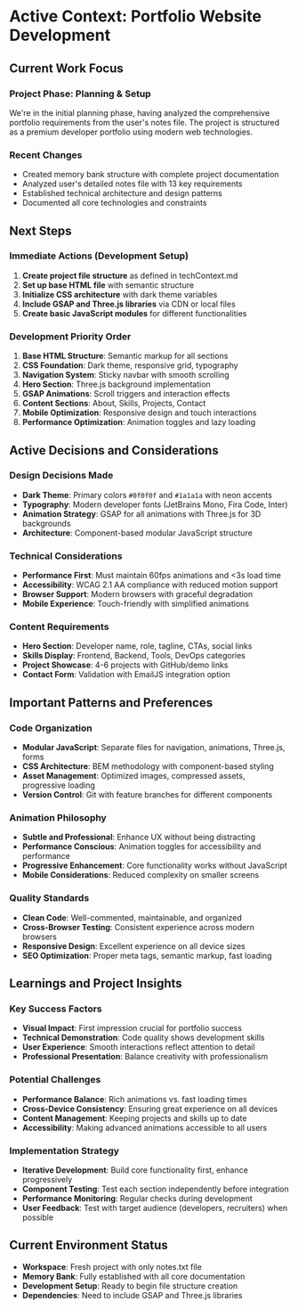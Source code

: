 # Active Context: Portfolio Website Development

## Current Work Focus

### Project Phase: Planning & Setup
We're in the initial planning phase, having analyzed the comprehensive portfolio requirements from the user's notes file. The project is structured as a premium developer portfolio using modern web technologies.

### Recent Changes
- Created memory bank structure with complete project documentation
- Analyzed user's detailed notes file with 13 key requirements
- Established technical architecture and design patterns
- Documented all core technologies and constraints

## Next Steps

### Immediate Actions (Development Setup)
1. **Create project file structure** as defined in techContext.md
2. **Set up base HTML file** with semantic structure
3. **Initialize CSS architecture** with dark theme variables
4. **Include GSAP and Three.js libraries** via CDN or local files
5. **Create basic JavaScript modules** for different functionalities

### Development Priority Order
1. **Base HTML Structure**: Semantic markup for all sections
2. **CSS Foundation**: Dark theme, responsive grid, typography
3. **Navigation System**: Sticky navbar with smooth scrolling
4. **Hero Section**: Three.js background implementation
5. **GSAP Animations**: Scroll triggers and interaction effects
6. **Content Sections**: About, Skills, Projects, Contact
7. **Mobile Optimization**: Responsive design and touch interactions
8. **Performance Optimization**: Animation toggles and lazy loading

## Active Decisions and Considerations

### Design Decisions Made
- **Dark Theme**: Primary colors `#0f0f0f` and `#1a1a1a` with neon accents
- **Typography**: Modern developer fonts (JetBrains Mono, Fira Code, Inter)
- **Animation Strategy**: GSAP for all animations with Three.js for 3D backgrounds
- **Architecture**: Component-based modular JavaScript structure

### Technical Considerations
- **Performance First**: Must maintain 60fps animations and <3s load time
- **Accessibility**: WCAG 2.1 AA compliance with reduced motion support
- **Browser Support**: Modern browsers with graceful degradation
- **Mobile Experience**: Touch-friendly with simplified animations

### Content Requirements
- **Hero Section**: Developer name, role, tagline, CTAs, social links
- **Skills Display**: Frontend, Backend, Tools, DevOps categories
- **Project Showcase**: 4-6 projects with GitHub/demo links
- **Contact Form**: Validation with EmailJS integration option

## Important Patterns and Preferences

### Code Organization
- **Modular JavaScript**: Separate files for navigation, animations, Three.js, forms
- **CSS Architecture**: BEM methodology with component-based styling
- **Asset Management**: Optimized images, compressed assets, progressive loading
- **Version Control**: Git with feature branches for different components

### Animation Philosophy
- **Subtle and Professional**: Enhance UX without being distracting
- **Performance Conscious**: Animation toggles for accessibility and performance
- **Progressive Enhancement**: Core functionality works without JavaScript
- **Mobile Considerations**: Reduced complexity on smaller screens

### Quality Standards
- **Clean Code**: Well-commented, maintainable, and organized
- **Cross-Browser Testing**: Consistent experience across modern browsers
- **Responsive Design**: Excellent experience on all device sizes
- **SEO Optimization**: Proper meta tags, semantic markup, fast loading

## Learnings and Project Insights

### Key Success Factors
- **Visual Impact**: First impression crucial for portfolio success
- **Technical Demonstration**: Code quality shows development skills
- **User Experience**: Smooth interactions reflect attention to detail
- **Professional Presentation**: Balance creativity with professionalism

### Potential Challenges
- **Performance Balance**: Rich animations vs. fast loading times
- **Cross-Device Consistency**: Ensuring great experience on all devices
- **Content Management**: Keeping projects and skills up to date
- **Accessibility**: Making advanced animations accessible to all users

### Implementation Strategy
- **Iterative Development**: Build core functionality first, enhance progressively
- **Component Testing**: Test each section independently before integration
- **Performance Monitoring**: Regular checks during development
- **User Feedback**: Test with target audience (developers, recruiters) when possible

## Current Environment Status
- **Workspace**: Fresh project with only notes.txt file
- **Memory Bank**: Fully established with all core documentation
- **Development Setup**: Ready to begin file structure creation
- **Dependencies**: Need to include GSAP and Three.js libraries 
